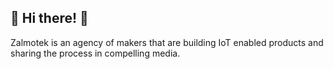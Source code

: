 
## 🤖 Hi there! 👋

 
Zalmotek is an agency of makers that are building IoT enabled products and sharing the process in compelling media. 
